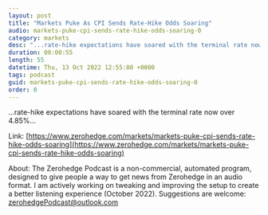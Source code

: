 ```yaml
---
layout: post
title: "Markets Puke As CPI Sends Rate-Hike Odds Soaring"
audio: markets-puke-cpi-sends-rate-hike-odds-soaring-0
category: markets
desc: "...rate-hike expectations have soared with the terminal rate now over 4.85%..."
duration: 00:00:55
length: 55
datetime: Thu, 13 Oct 2022 12:55:00 +0000
tags: podcast
guid: markets-puke-cpi-sends-rate-hike-odds-soaring-0
order: 0
---
```

...rate-hike expectations have soared with the terminal rate now over 4.85%...

Link: [https://www.zerohedge.com/markets/markets-puke-cpi-sends-rate-hike-odds-soaring](https://www.zerohedge.com/markets/markets-puke-cpi-sends-rate-hike-odds-soaring)

About: The Zerohedge Podcast is a non-commercial, automated program, designed to give people a way to get news from Zerohedge in an audio format.  I am actively working on tweaking and improving the setup to create a better listening experience (October 2022).  Suggestions are welcome: [zerohedgePodcast@outlook.com](mailto:zerohedgePodcast@outlook.com)
